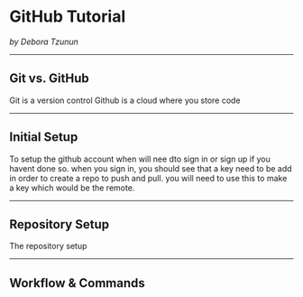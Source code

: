 # GitHub Tutorial

_by Debora Tzunun_

---
## Git vs. GitHub
Git is a version control 
Github is a cloud where you store code  

---
## Initial Setup
To setup the github account when will nee dto sign in or sign up if you havent done so.
when you sign in, you should see that a key need to be add in order to create a repo to push and pull. 
you will need to use this to make a key which would be the remote. 

---
## Repository Setup
The repository setup 


---
## Workflow & Commands